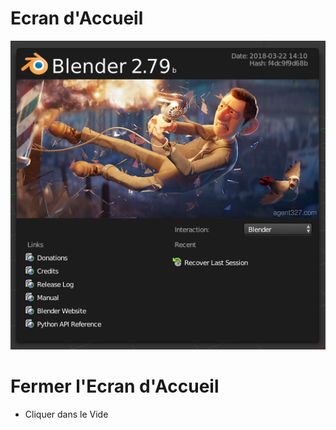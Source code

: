 # Ecran d'Accueil

![Ecran d'Accueil](https://raw.githubusercontent.com/gkesse/ReadyBlender/master/Notion/img/Ecran_Accueil.png)

# Fermer l'Ecran d'Accueil

* Cliquer dans le Vide
